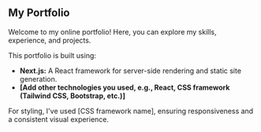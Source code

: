 ## My Portfolio

Welcome to my online portfolio! Here, you can explore my skills, experience, and projects.

This portfolio is built using:

* **Next.js:** A React framework for server-side rendering and static site generation.
* **[Add other technologies you used, e.g., React, CSS framework (Tailwind CSS, Bootstrap, etc.)]**

For styling, I've used [CSS framework name], ensuring responsiveness and a consistent visual experience.
